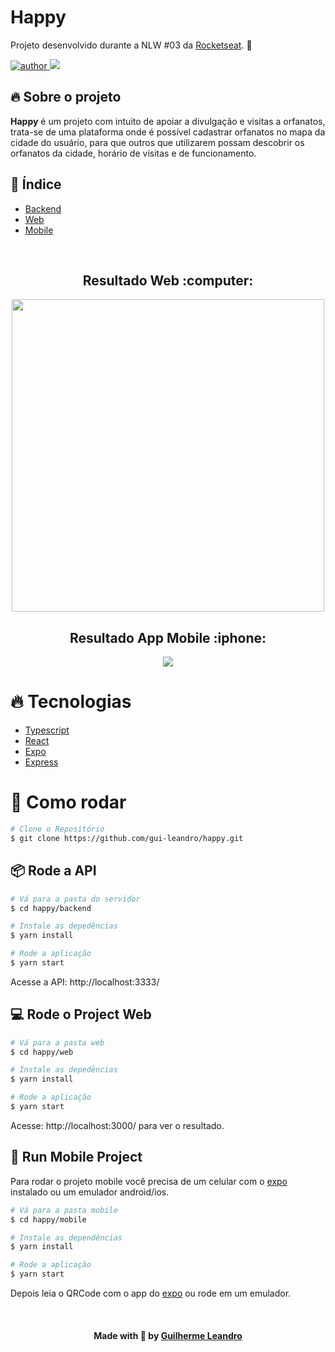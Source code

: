 # Happy

Projeto desenvolvido durante a NLW #03 da [Rocketseat](https://rocketseat.com.br/). :rocket:

<p>
  <a href="https://github.com/gui-leandro">
      <img src="https://img.shields.io/badge/author-guileandro-blue?style=flat-square" alt="author">
  </a>
  <img src="https://img.shields.io/github/languages/count/gui-leandro/happy?color=blue&style=flat-square">
</p>

## 🔥 Sobre o projeto

**Happy** é um projeto com intuito de apoiar a divulgação e visitas a orfanatos, trata-se de uma plataforma onde é possível cadastrar orfanatos no mapa da cidade do usuário, para que outros que utilizarem possam descobrir os orfanatos da cidade, horário de visitas e de funcionamento.

## 📖 Índice

- [Backend](./backend)
- [Web](./web)
- [Mobile](./mobile)

<br>

<h2 align=center> Resultado Web :computer:</h2> 
<p align=center>
  <img width="500px" src="https://github.com/gui-leandro/big-game-survey/blob/master/.github/happy-web.gif">
</p>

<h2 align=center> Resultado App Mobile :iphone:</h2> 
<p align=center>
  <img src="https://github.com/gui-leandro/happy/blob/master/.github/happy-mobile.gif" >
</p>

# :fire: Tecnologias

- [Typescript](https://www.typescriptlang.org/)
- [React](https://reactjs.org/)
- [Expo](https://expo.io/)
- [Express](https://expressjs.com/)

# :construction_worker: Como rodar

```bash
# Clone o Repositório
$ git clone https://github.com/gui-leandro/happy.git
```

## 📦 Rode a API

```bash
# Vá para a pasta do servidor
$ cd happy/backend

# Instale as depedências
$ yarn install

# Rode a aplicação
$ yarn start
```

Acesse a API: http://localhost:3333/

## 💻 Rode o Project Web

```bash
# Vá para a pasta web
$ cd happy/web

# Instale as depedências
$ yarn install

# Rode a aplicação
$ yarn start
```

Acesse: http://localhost:3000/ para ver o resultado.

## 📱 Run Mobile Project

Para rodar o projeto mobile você precisa de um celular com o [expo](https://play.google.com/store/apps/details?id=host.exp.exponent) instalado ou um emulador android/ios.

```bash
# Vá para a pasta mobile
$ cd happy/mobile

# Instale as dependências
$ yarn install

# Rode a aplicação
$ yarn start
```

Depois leia o QRCode com o app do [expo](https://play.google.com/store/apps/details?id=host.exp.exponent) ou rode em um emulador.

<br>

<h4 align=center>Made with 💙 by <a href="https://www.linkedin.com/in/guirdy1/">Guilherme Leandro</a></h4>
